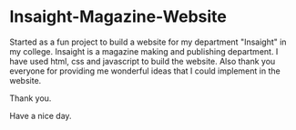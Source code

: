 # Insaight-Magazine-Website
Started as a fun project to build a website for my department "Insaight" in my college.
Insaight is a magazine making and publishing department.
I have used html, css and javascript to build the website.
Also thank you everyone for providing me wonderful ideas that I could implement in the website.

Thank you.

Have a nice day.
